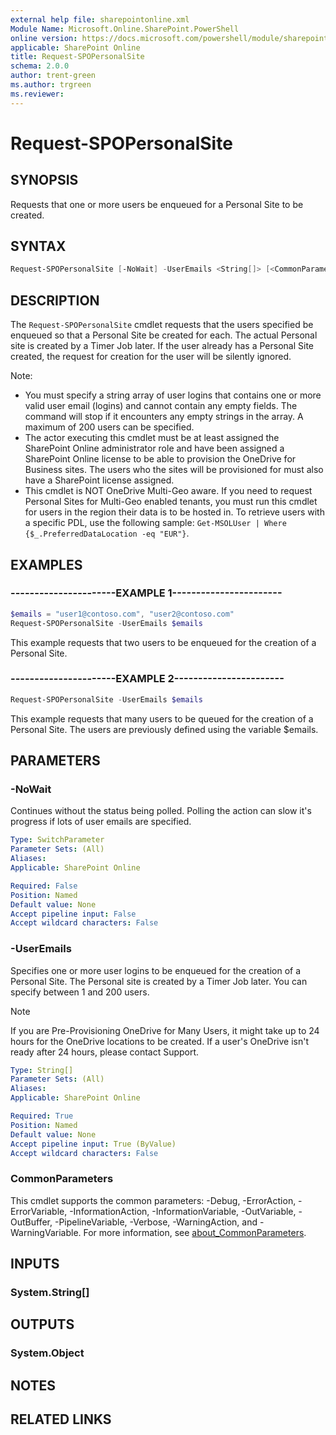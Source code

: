 ```yaml
---
external help file: sharepointonline.xml
Module Name: Microsoft.Online.SharePoint.PowerShell
online version: https://docs.microsoft.com/powershell/module/sharepoint-online/request-spopersonalsite
applicable: SharePoint Online
title: Request-SPOPersonalSite
schema: 2.0.0
author: trent-green
ms.author: trgreen
ms.reviewer:
---
```


# Request-SPOPersonalSite

## SYNOPSIS

Requests that one or more users be enqueued for a Personal Site to be created.

## SYNTAX

```powershell
Request-SPOPersonalSite [-NoWait] -UserEmails <String[]> [<CommonParameters>]
```

## DESCRIPTION

The `Request-SPOPersonalSite` cmdlet requests that the users specified be enqueued so that a Personal Site be created for each. The actual Personal site is created by a Timer Job later. If the user already has a Personal Site created, the request for creation for the user will be silently ignored.

Note: 
- You must specify a string array of user logins that contains one or more valid user email (logins) and cannot contain any empty fields. The command will stop if it encounters any empty strings in the array. A maximum of 200 users can be specified. 
- The actor executing this cmdlet must be at least assigned the SharePoint Online administrator role and have been assigned a SharePoint Online license to be able to provision the OneDrive for Business sites. The users who the sites will be provisioned for must also have a SharePoint license assigned. 
-  This cmdlet is NOT OneDrive Multi-Geo aware. If you need to request Personal Sites for Multi-Geo enabled tenants, you must run this cmdlet for users in the region their data is to be hosted in. To retrieve users with a specific PDL, use the following sample: `Get-MSOLUser | Where {$_.PreferredDataLocation -eq "EUR"}`.

## EXAMPLES

### ----------------------EXAMPLE 1-----------------------

```powershell
$emails = "user1@contoso.com", "user2@contoso.com"
Request-SPOPersonalSite -UserEmails $emails
```

This example requests that two users to be enqueued for the creation of a Personal Site.

### ----------------------EXAMPLE 2-----------------------

```powershell
Request-SPOPersonalSite -UserEmails $emails
```

This example requests that many users to be queued for the creation of a Personal Site. The users are previously defined using the variable $emails.

## PARAMETERS

### -NoWait

Continues without the status being polled. Polling the action can slow it's progress if lots of user emails are specified.

```yaml
Type: SwitchParameter
Parameter Sets: (All)
Aliases:
Applicable: SharePoint Online

Required: False
Position: Named
Default value: None
Accept pipeline input: False
Accept wildcard characters: False
```

### -UserEmails

Specifies one or more user logins to be enqueued for the creation of a Personal Site. The Personal site is created by a Timer Job later. You can specify between 1 and 200 users.
> [!NOTE]
> If you are Pre-Provisioning OneDrive for Many Users, it might take up to 24 hours for the OneDrive locations to be created. If a user's OneDrive isn't ready after 24 hours, please contact Support.

```yaml
Type: String[]
Parameter Sets: (All)
Aliases:
Applicable: SharePoint Online

Required: True
Position: Named
Default value: None
Accept pipeline input: True (ByValue)
Accept wildcard characters: False
```

### CommonParameters

This cmdlet supports the common parameters: -Debug, -ErrorAction, -ErrorVariable, -InformationAction, -InformationVariable, -OutVariable, -OutBuffer, -PipelineVariable, -Verbose, -WarningAction, and -WarningVariable. For more information, see [about_CommonParameters](https://go.microsoft.com/fwlink/?LinkID=113216).

## INPUTS

### System.String[]

## OUTPUTS

### System.Object

## NOTES

## RELATED LINKS

